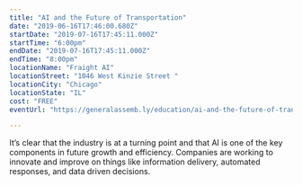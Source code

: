 ```yaml
---
title: "AI and the Future of Transportation"
date: "2019-06-16T17:46:00.680Z"
startDate: "2019-07-16T17:45:11.000Z"
startTime: "6:00pm"
endDate: "2019-07-16T17:45:11.000Z"
endTime: "8:00pm"
locationName: "Fraight AI"
locationStreet: "1046 West Kinzie Street "
locationCity: "Chicago"
locationState: "IL"
cost: "FREE"
eventUrl: "https://generalassemb.ly/education/ai-and-the-future-of-transportation/chicago/78842"

---
```


It’s clear that the industry is at a turning point and that AI is one of the key components in future growth and efficiency. Companies are working to innovate and improve on things like information delivery, automated responses, and data driven decisions.

